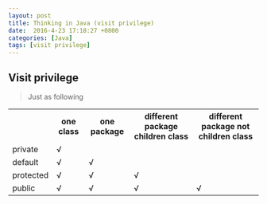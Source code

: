 ```yaml
---
layout: post
title: Thinking in Java (visit privilege)
date:  2016-4-23 17:18:27 +0800
categories: [Java]
tags: [visit privilege]
---
```


## Visit privilege
> Just as following

<table  class="table table-bordered">
    <tr>
        <th></th>
        <th>one class</th>
        <th>one package</th>
        <th>different package children class</th>
        <th>different package not children class</th>
    </tr>
    <tr>
        <td>private</td>
        <td>√</td>
        <td></td>
        <td></td>
        <td></td>
    </tr>
    <tr>
        <td>default</td>
        <td>√</td>
        <td>√</td>
        <td></td>
        <td></td>
    </tr>
    <tr>
        <td>protected</td>
        <td>√</td>
        <td>√</td>
        <td>√</td>
        <td></td>
    </tr>
    <tr>
        <td>public</td>
        <td>√</td>
        <td>√</td>
        <td>√</td>
        <td>√</td>
    </tr>
</table>



